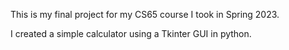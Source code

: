 This is my final project for my CS65 course I took in Spring 2023.

I created a simple calculator using a Tkinter GUI in python.
